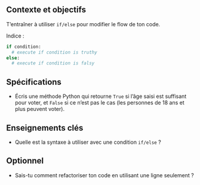 ## Contexte et objectifs

T’entraîner à utiliser `if/else` pour modifier le flow de ton code.

Indice :

```python
if condition:
  # execute if condition is truthy
else:
  # execute if condition is falsy
```

## Spécifications

- Écris une méthode Python qui retourne `True` si l’âge saisi est suffisant pour voter, et `False` si ce n’est pas le cas (les personnes de 18 ans et plus peuvent voter).

## Enseignements clés

- Quelle est la syntaxe à utiliser avec une condition `if/else` ?

## Optionnel

- Sais-tu comment refactoriser ton code en utilisant une ligne seulement ?
